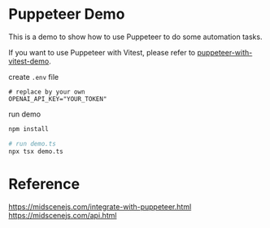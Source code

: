 # Puppeteer Demo

This is a demo to show how to use Puppeteer to do some automation tasks.

If you want to use Puppeteer with Vitest, please refer to [puppeteer-with-vitest-demo](../puppeteer-with-vitest-demo).

create `.env` file

```shell
# replace by your own
OPENAI_API_KEY="YOUR_TOKEN"
```

run demo

```bash
npm install 

# run demo.ts
npx tsx demo.ts
```

# Reference 

https://midscenejs.com/integrate-with-puppeteer.html
https://midscenejs.com/api.html
